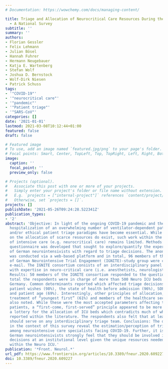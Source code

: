 ```yaml
---
# Documentation: https://wowchemy.com/docs/managing-content/

title: Triage and Allocation of Neurocritical Care Resources During the COVID 19 Pandemic
  - A National Survey
subtitle: ''
summary: ''
authors:
- Florian Gessler
- Felix Lehmann
- Julian Bösel
- Hannah Fuhrer
- Hermann Neugebauer
- Katja E. Wartenberg
- Stefan Wolf
- Joshua D. Bernstock
- Wolf-Dirk Niesen
- Patrick Schuss
tags:
- '"COVID-19"'
- '"neurocritical care"'
- '"pandemic"'
- '"Patient triage"'
- '"SARS-CoV"'
categories: []
date: '2021-01-01'
lastmod: 2021-03-08T10:12:44+01:00
featured: false
draft: false

# Featured image
# To use, add an image named `featured.jpg/png` to your page's folder.
# Focal points: Smart, Center, TopLeft, Top, TopRight, Left, Right, BottomLeft, Bottom, BottomRight.
image:
  caption: ''
  focal_point: ''
  preview_only: false

# Projects (optional).
#   Associate this post with one or more of your projects.
#   Simply enter your project's folder or file name without extension.
#   E.g. `projects = ["internal-project"]` references `content/project/deep-learning/index.md`.
#   Otherwise, set `projects = []`.
projects: []
publishDate: '2021-05-26T09:24:28.522341Z'
publication_types:
- '2'
abstract: 'Objective: In light of the ongoing COVID-19 pandemic and the associated
  hospitalization of an overwhelming number of ventilator-dependent patients, medical
  and/or ethical patient triage paradigms have become essential. While guidelines
  on the allocation of scarce resources do exist, such work within the subdisciplines
  of intensive care (e.g. neurocritical care) remains limited. Methods: A 16-item
  questionnaire was developed that sought to explore/quantify the expert opinions
  of German neurointensivists with regard to triage decisions. The anonymous survey
  was conducted via a web-based platform and in total, 96 members of the Initiative
  of German Neurointensive Trial Engagement (IGNITE)-study group were contacted via
  e-mail. The IGNITE consortium consists of an interdisciplinary panel of specialists
  with expertise in neuro-critical care (i.e. anesthetists, neurologists and neurosurgeons).
  Results: 50 members of the IGNITE consortium responded to the questionnaire; in
  total the respondents were in charge of more than 500 Neuro ICU beds throughout
  Germany. Common determinants reported which affected triage decisions included known
  patient wishes (98%), the state of health before admission (96%), SOFA-score (85%)
  and patient age (69%). Interestingly, other principles of allocation, such as a
  treatment of “youngest first” (61%) and members of the healthcare sector (50%) were
  also noted. While these were the most accepted parameters affecting the triage of
  patients, a “first-come, first-served” principle appeared to be more accepted than
  a lottery for the allocation of ICU beds which contradicts much of what has been
  reported within the literature. The respondents also felt that at least one neurointensivist
  should serve on any interdisciplinary triage team. Conclusions: The data gathered
  in the context of this survey reveal the estimation/perception of triage algorithms
  among neurointensive care specialists facing COVID-19. Further, it is apparent that
  German neurointensivists strongly feel that they should be involved in any triage
  decisions at an institutional level given the unique resources needed to treat patients
  within the Neuro ICU.'
publication: '*Front. Neurol.*'
url_pdf: https://www.frontiersin.org/articles/10.3389/fneur.2020.609227/full
doi: 10.3389/fneur.2020.609227
---
```

